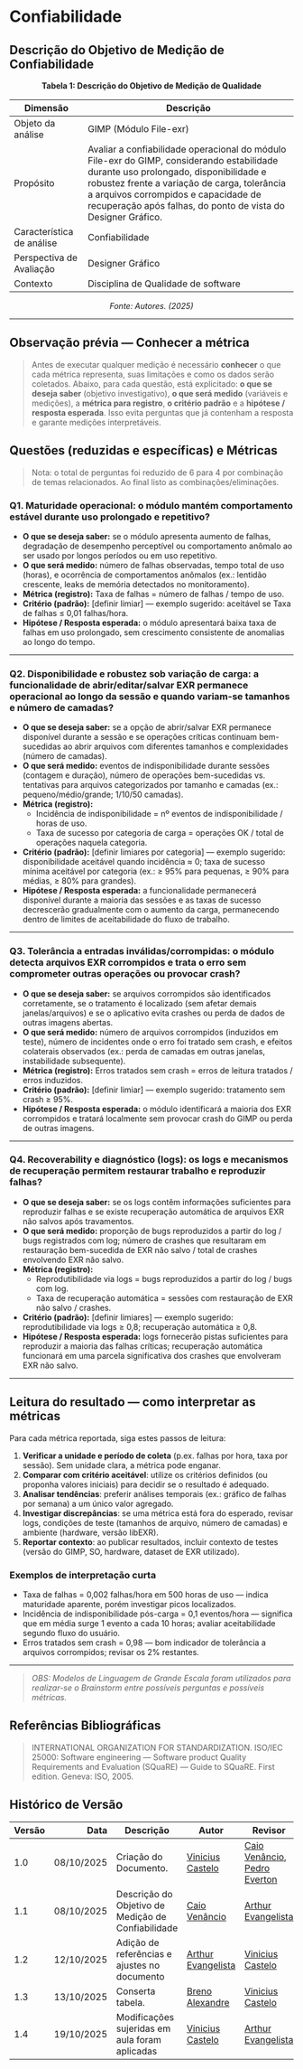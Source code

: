 # Confiabilidade

## Descrição do Objetivo de Medição de Confiabilidade

<p align="center"><strong>Tabela 1: Descrição do Objetivo de Medição de Qualidade</strong></p>

| Dimensão | Descrição |
| --- | --- |
| Objeto da análise | GIMP (Módulo File-exr) |
| Propósito | Avaliar a confiabilidade operacional do módulo File-exr do GIMP, considerando estabilidade durante uso prolongado, disponibilidade e robustez frente a variação de carga, tolerância a arquivos corrompidos e capacidade de recuperação após falhas, do ponto de vista do Designer Gráfico. |
| Característica de análise | Confiabilidade |
| Perspectiva de Avaliação | Designer Gráfico |
| Contexto | Disciplina de Qualidade de software |

<p align="center"><em>Fonte: Autores. (2025)</em></p>

---

## Observação prévia — Conhecer a métrica

> Antes de executar qualquer medição é necessário **conhecer** o que cada métrica representa, suas limitações e como os dados serão coletados. Abaixo, para cada questão, está explicitado: **o que se deseja saber** (objetivo investigativo), **o que será medido** (variáveis e medições), a **métrica para registro**, **o critério padrão** e a **hipótese / resposta esperada**. Isso evita perguntas que já contenham a resposta e garante medições interpretáveis.

## Questões (reduzidas e específicas) e Métricas

> Nota: o total de perguntas foi reduzido de 6 para 4 por combinação de temas relacionados. Ao final listo as combinações/eliminações.

### Q1. Maturidade operacional: o módulo mantém comportamento estável durante uso prolongado e repetitivo?
- **O que se deseja saber:** se o módulo apresenta aumento de falhas, degradação de desempenho perceptível ou comportamento anômalo ao ser usado por longos períodos ou em uso repetitivo.
- **O que será medido:** número de falhas observadas, tempo total de uso (horas), e ocorrência de comportamentos anômalos (ex.: lentidão crescente, leaks de memória detectados no monitoramento).
- **Métrica (registro):** Taxa de falhas = número de falhas / tempo de uso.
- **Critério (padrão):** [definir limiar] — exemplo sugerido: aceitável se Taxa de falhas ≤ 0,01 falhas/hora.
- **Hipótese / Resposta esperada:** o módulo apresentará baixa taxa de falhas em uso prolongado, sem crescimento consistente de anomalias ao longo do tempo.

---

### Q2. Disponibilidade e robustez sob variação de carga: a funcionalidade de abrir/editar/salvar EXR permanece operacional ao longo da sessão e quando variam-se tamanhos e número de camadas?
- **O que se deseja saber:** se a opção de abrir/salvar EXR permanece disponível durante a sessão e se operações críticas continuam bem-sucedidas ao abrir arquivos com diferentes tamanhos e complexidades (número de camadas).
- **O que será medido:** eventos de indisponibilidade durante sessões (contagem e duração), número de operações bem-sucedidas vs. tentativas para arquivos categorizados por tamanho e camadas (ex.: pequeno/médio/grande; 1/10/50 camadas).
- **Métrica (registro):**
  - Incidência de indisponibilidade = nº eventos de indisponibilidade / horas de uso.
  - Taxa de sucesso por categoria de carga = operações OK / total de operações naquela categoria.
- **Critério (padrão):** [definir limiares por categoria] — exemplo sugerido: disponibilidade aceitável quando incidência ≈ 0; taxa de sucesso mínima aceitável por categoria (ex.: ≥ 95% para pequenas, ≥ 90% para médias, ≥ 80% para grandes).
- **Hipótese / Resposta esperada:** a funcionalidade permanecerá disponível durante a maioria das sessões e as taxas de sucesso decrescerão gradualmente com o aumento da carga, permanecendo dentro de limites de aceitabilidade do fluxo de trabalho.

---

### Q3. Tolerância a entradas inválidas/corrompidas: o módulo detecta arquivos EXR corrompidos e trata o erro sem comprometer outras operações ou provocar crash?
- **O que se deseja saber:** se arquivos corrompidos são identificados corretamente, se o tratamento é localizado (sem afetar demais janelas/arquivos) e se o aplicativo evita crashes ou perda de dados de outras imagens abertas.
- **O que será medido:** número de arquivos corrompidos (induzidos em teste), número de incidentes onde o erro foi tratado sem crash, e efeitos colaterais observados (ex.: perda de camadas em outras janelas, instabilidade subsequente).
- **Métrica (registro):** Erros tratados sem crash = erros de leitura tratados / erros induzidos.
- **Critério (padrão):** [definir limiar] — exemplo sugerido: tratamento sem crash ≥ 95%.
- **Hipótese / Resposta esperada:** o módulo identificará a maioria dos EXR corrompidos e tratará localmente sem provocar crash do GIMP ou perda de outras imagens.

---

### Q4. Recoverability e diagnóstico (logs): os logs e mecanismos de recuperação permitem restaurar trabalho e reproduzir falhas?
- **O que se deseja saber:** se os logs contêm informações suficientes para reproduzir falhas e se existe recuperação automática de arquivos EXR não salvos após travamentos.
- **O que será medido:** proporção de bugs reproduzidos a partir do log / bugs registrados com log; número de crashes que resultaram em restauração bem-sucedida de EXR não salvo / total de crashes envolvendo EXR não salvo.
- **Métrica (registro):**
  - Reprodutibilidade via logs = bugs reproduzidos a partir do log / bugs com log.
  - Taxa de recuperação automática = sessões com restauração de EXR não salvo / crashes.
- **Critério (padrão):** [definir limiares] — exemplo sugerido: reprodutibilidade via logs ≥ 0,8; recuperação automática ≥ 0,8.
- **Hipótese / Resposta esperada:** logs fornecerão pistas suficientes para reproduzir a maioria das falhas críticas; recuperação automática funcionará em uma parcela significativa dos crashes que envolveram EXR não salvo.

---

## Leitura do resultado — como interpretar as métricas

Para cada métrica reportada, siga estes passos de leitura:

1. **Verificar a unidade e período de coleta** (p.ex. falhas por hora, taxa por sessão). Sem unidade clara, a métrica pode enganar.  
2. **Comparar com critério aceitável**: utilize os critérios definidos (ou proponha valores iniciais) para decidir se o resultado é adequado.  
3. **Analisar tendências**: preferir análises temporais (ex.: gráfico de falhas por semana) a um único valor agregado.  
4. **Investigar discrepâncias**: se uma métrica está fora do esperado, revisar logs, condições de teste (tamanhos de arquivo, número de camadas) e ambiente (hardware, versão libEXR).  
5. **Reportar contexto**: ao publicar resultados, incluir contexto de testes (versão do GIMP, SO, hardware, dataset de EXR utilizado).

### Exemplos de interpretação curta

- Taxa de falhas = 0,002 falhas/hora em 500 horas de uso — indica maturidade aparente, porém investigar picos localizados.  
- Incidência de indisponibilidade pós-carga = 0,1 eventos/hora — significa que em média surge 1 evento a cada 10 horas; avaliar aceitabilidade segundo fluxo do usuário.  
- Erros tratados sem crash = 0,98 — bom indicador de tolerância a arquivos corrompidos; revisar os 2% restantes.

---

> *OBS: Modelos de Linguagem de Grande Escala foram utilizados para realizar-se o Brainstorm entre possíveis perguntas e possíveis métricas.*

## Referências Bibliográficas

> INTERNATIONAL ORGANIZATION FOR STANDARDIZATION. ISO/IEC 25000: Software engineering — Software product Quality Requirements and Evaluation (SQuaRE) — Guide to SQuaRE. First edition. Geneva: ISO, 2005.

## Histórico de Versão

| Versão | Data | Descrição | Autor | Revisor |
| --- | ---: | --- | --- | --- |
| 1.0 | 08/10/2025 | Criação do Documento. | [Vinicius Castelo](https://github.com/Vini47) | [Caio Venâncio](https://www.github.com/caio-venancio), [Pedro Everton](https://github.com/pedroeverton217) |
| 1.1 | 08/10/2025 | Descrição do Objetivo de Medição de Confiabilidade | [Caio Venâncio](https://www.github.com/caio-venancio) | [Arthur Evangelista](https://www.github.com/arthurevg) |
| 1.2 | 12/10/2025 | Adição de referências e ajustes no documento | [Arthur Evangelista](https://www.github.com/arthurevg) | [Vinicius Castelo](https://github.com/Vini47) |
| 1.3 | 13/10/2025 | Conserta tabela. | [Breno Alexandre](https://github.com/brenoalexandre0) | [Vinicius Castelo](https://github.com/Vini47)|
| 1.4 | 19/10/2025 | Modificações sujeridas em aula foram aplicadas | [Vinicius Castelo](https://github.com/Vini47) | [Arthur Evangelista](https://www.github.com/arthurevg) |
